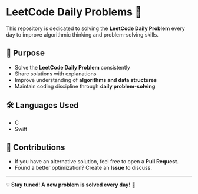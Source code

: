 # LeetCode Daily Problems 🚀  

This repository is dedicated to solving the **LeetCode Daily Problem** every day to improve algorithmic thinking and problem-solving skills.  

## 📜 Purpose  
- Solve the **LeetCode Daily Problem** consistently  
- Share solutions with explanations  
- Improve understanding of **algorithms and data structures**  
- Maintain coding discipline through **daily problem-solving**  

## 🛠 Languages Used  
- C 
- Swift  

## 🤝 Contributions  
- If you have an alternative solution, feel free to open a **Pull Request**.  
- Found a better optimization? Create an **Issue** to discuss.  

---

💡 **Stay tuned! A new problem is solved every day!** 🚀  
